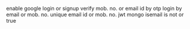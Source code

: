 enable google login or signup
verify mob. no. or email id by otp
login by email or mob. no.
unique email id or mob. no. 
jwt mongo
isemail is not or true
